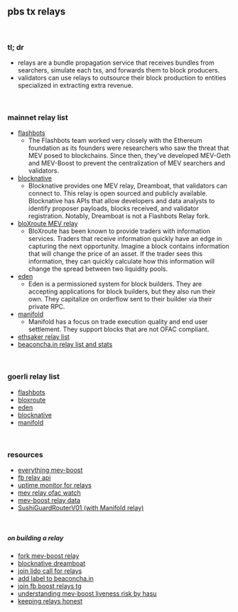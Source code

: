 ## pbs tx relays

<br>

### tl; dr

* relays are a bundle propagation service that receives bundles from searchers, simulate each txs, and forwards them to block producers.
* validators can use relays to outsource their block production to entities specialized in extracting extra revenue.


<br>

### mainnet relay list

* [flashbots]()
  - The Flashbots team worked very closely with the Ethereum foundation as its founders were researchers who saw the threat that MEV posed to blockchains. Since then, they’ve developed MEV-Geth and MEV-Boost to prevent the centralization of MEV searchers and validators.
* [blocknative](https://docs.blocknative.com/mev-relay-instructions-for-ethereum-validators)
  - Blocknative provides one MEV relay, Dreamboat, that validators can connect to. This relay is open sourced and publicly available. Blocknative has APIs that allow developers and data analysts to identify proposer payloads, blocks received, and validator registration. Notably, Dreamboat is not a Flashbots Relay fork. 
* [bloXroute MEV relay](https://bloxroute.max-profit.blxrbdn.com/)
  - BloXroute has been known to provide traders with information services. Traders that receive information quickly have an edge in capturing the next opportunity. Imagine a block contains information that will change the price of an asset. If the trader sees this information, they can quickly calculate how this information will change the spread between two liquidity pools.
* [eden](https://relay.edennetwork.io/info)
  - Eden is a permissioned system for block builders. They are accepting applications for block builders, but they also run their own. They capitalize on orderflow sent to their builder via their private RPC.
* [manifold]()
  - Manifold has a focus on trade execution quality and end user settlement. They support blocks that are not OFAC compliant.
* [ethsaker relay list ](https://github.com/remyroy/ethstaker/blob/main/MEV-relay-list.md)
* [beaconcha.in relay list and stats](https://beaconcha.in/relays)

<br>

### goerli relay list

* [flashbots](https://0xafa4c6985aa049fb79dd37010438cfebeb0f2bd42b115b89dd678dab0670c1de38da0c4e9138c9290a398ecd9a0b3110@builder-relay-goerli.flashbots.net)
* [bloxroute](https://0x821f2a65afb70e7f2e820a925a9b4c80a159620582c1766b1b09729fec178b11ea22abb3a51f07b288be815a1a2ff516@bloxroute.max-profit.builder.goerli.blxrbdn.com)
* [eden](https://0xaa1488eae4b06a1fff840a2b6db167afc520758dc2c8af0dfb57037954df3431b747e2f900fe8805f05d635e9a29717b@relay-goerli.edennetwork.io)
* [blocknative](https://0x8f7b17a74569b7a57e9bdafd2e159380759f5dc3ccbd4bf600414147e8c4e1dc6ebada83c0139ac15850eb6c975e82d0@builder-relay-goerli.blocknative.com)
* [manifold](	https://0x8a72a5ec3e2909fff931c8b42c9e0e6c6e660ac48a98016777fc63a73316b3ffb5c622495106277f8dbcc17a06e92ca3@goerli-relay.securerpc.com/)


<br>

### resources

* [everything mev-boost](https://github.com/MEV-WAIFU-LABS/mev_toolkit/blob/main/flashbots/mev-boost/README.md)
* [fb relay api](https://flashbots.notion.site/Relay-API-Spec-5fb0819366954962bc02e81cb33840f5)
* [uptime monitor for relays](https://mev-relays.beaconstate.info/)
* [mev relay ofac watch](https://www.mevwatch.info/)
* [mev-boost relay data](https://mevboost.pics/)
* [SushiGuardRouterV01 (with Manifold relay)](https://snapshot.org/#/sushigov.eth/proposal/bafkreigjjhjx2j2b526d3poeg23w2xan4rcgnzvcxinsssv7n37lu5p7s4)


<br>

##### on building a relay

* [fork mev-boost relay](https://github.com/flashbots/mev-boost-relay)
* [blocknative dreamboat](https://github.com/blocknative/dreamboat)
* [join lido call for relays](https://research.lido.fi/t/lido-on-ethereum-call-for-relay-providers/2844/10)
* [add label to beaconcha.in](https://beaconcha.in/relays)
* [join fb boost relays tg](https://t.me/+E-HTvTDIsdI3MjM1)
* [understanding mev-boost liveness risk by hasu](https://writings.flashbots.net/writings/understanding-mev-boost-liveness-risks/)
* [keeping relays honest](https://notes.ethereum.org/@yoav/BJeOQ8rI5)

